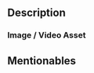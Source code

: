 ## Description
<!-- Please include a summary of the changes and the related issue. -->

### Image / Video Asset

## Mentionables
<!-- If applicable, link to the issue here. -->
